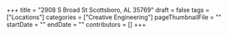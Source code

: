 +++
title = "2908 S Broad St Scottsboro, AL 35769"
draft = false
tags = ["Locations"]
categories = ["Creative Engineering"]
pageThumbnailFile = ""
startDate = ""
endDate = ""
contributors = []
+++
